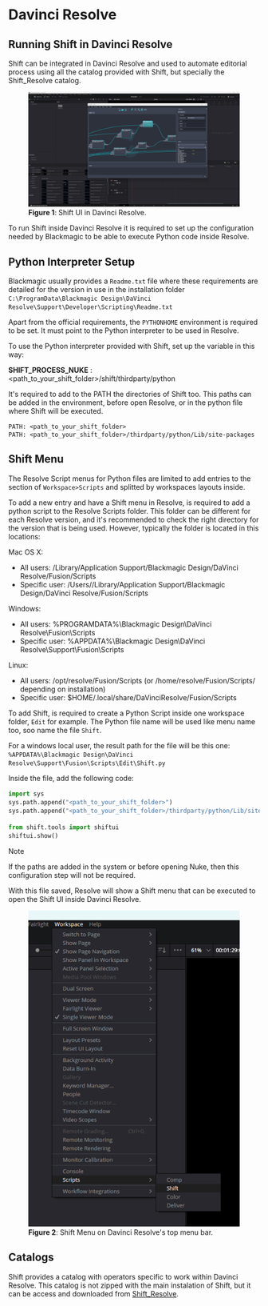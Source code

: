 # Davinci Resolve

## Running Shift in Davinci Resolve

Shift can be integrated in Davinci Resolve and used to automate editorial process using all the catalog provided with Shift, but specially the Shift_Resolve catalog.

<figure>
      <img src="images/resolve_shift_ui.png" alt="Resolve Shift UI">
      <figcaption><b>Figure 1</b>: Shift UI in Davinci Resolve.</figcaption>
</figure>

To run Shift inside Davinci Resolve it is required to set up the configuration needed by Blackmagic to be able to execute Python code inside Resolve. 


## Python Interpreter Setup

Blackmagic usually provides a `Readme.txt` file where these requirements are detailed for the version in use in the installation folder `C:\ProgramData\Blackmagic Design\DaVinci Resolve\Support\Developer\Scripting\Readme.txt`

Apart from the official requirements, the `PYTHONHOME` environment is required to be set. It must point to the Python interpreter to be used in Resolve.

To use the Python interpreter provided with Shift, set up the variable in this way:

**SHIFT_PROCESS_NUKE** : <path_to_your_shift_folder>/shift/thirdparty/python

It's required to add to the PATH the directories of Shift too. This paths can be added in the environment, before open Resolve, or in the python file where Shift will be executed.

```
PATH: <path_to_your_shift_folder>
PATH: <path_to_your_shift_folder>/thirdparty/python/Lib/site-packages
```

## Shift Menu

The Resolve Script menus for Python files are limited to add entries to the section of `Workspace>Scripts` and splitted by workspaces layouts inside.

To add a new entry and have a Shift menu in Resolve, is required to add a python script to the Resolve Scripts folder. This folder can be different for each Resolve version, and it's recommended to check the right directory for the version that is being used. However, typically the folder is located in this locations:

Mac OS X:
  - All users: /Library/Application Support/Blackmagic Design/DaVinci Resolve/Fusion/Scripts
  - Specific user:  /Users/<UserName>/Library/Application Support/Blackmagic Design/DaVinci Resolve/Fusion/Scripts

Windows:
  - All users: %PROGRAMDATA%\Blackmagic Design\DaVinci Resolve\Fusion\Scripts
  - Specific user: %APPDATA%\Blackmagic Design\DaVinci Resolve\Support\Fusion\Scripts

Linux:
  - All users: /opt/resolve/Fusion/Scripts  (or /home/resolve/Fusion/Scripts/ depending on installation)
  - Specific user: $HOME/.local/share/DaVinciResolve/Fusion/Scripts

To add Shift, is required to create a Python Script inside one workspace folder, `Edit` for example. The Python file name will be used like menu name too, soo name the file `Shift`.

For a windows local user, the result path for the file will be this one:
`%APPDATA%\Blackmagic Design\DaVinci Resolve\Support\Fusion\Scripts\Edit\Shift.py`

Inside the file, add the following code:

```python
import sys
sys.path.append("<path_to_your_shift_folder>")
sys.path.append("<path_to_your_shift_folder>/thirdparty/python/Lib/site-packages")

from shift.tools import shiftui
shiftui.show()
```

>[!NOTE]
> If the paths are added in the system or before opening Nuke, then this configuration step will not be required.

With this file saved, Resolve will show a Shift menu that can be executed to open the Shift UI inside Davinci Resolve.

<figure>
      <img src="images/resolve_shift_menu.png" alt="Shift Menu">
      <figcaption><b>Figure 2</b>: Shift Menu on Davinci Resolve's top menu bar.</figcaption>
</figure>

## Catalogs

Shift provides a catalog with operators specific to work within Davinci Resolve. This catalog is not zipped with the main instalation of Shift, but it can be access and downloaded from [Shift_Resolve](https://github.com/Inbibo/Shift_Resolve).
